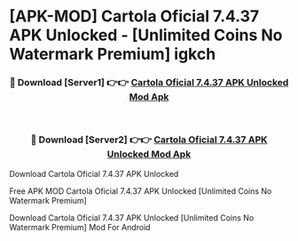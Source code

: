 # [APK-MOD] Cartola Oficial 7.4.37 APK Unlocked - [Unlimited Coins No Watermark Premium] igkch



<div align="center">
<h3>🔴 Download [Server1] 👉👉 <a href="https://momento.my/?title=Cartola_Oficial_7.4.37_APK_Unlocked">Cartola Oficial 7.4.37 APK Unlocked Mod Apk</a></h3><br>

<h3>🔴 Download [Server2] 👉👉 <a href="https://momento.my/?title=Cartola_Oficial_7.4.37_APK_Unlocked">Cartola Oficial 7.4.37 APK Unlocked Mod Apk</a></h3>
</div>



Download Cartola Oficial 7.4.37 APK Unlocked 

Free APK MOD Cartola Oficial 7.4.37 APK Unlocked [Unlimited Coins No Watermark Premium]

Download Cartola Oficial 7.4.37 APK Unlocked [Unlimited Coins No Watermark Premium] Mod For Android
